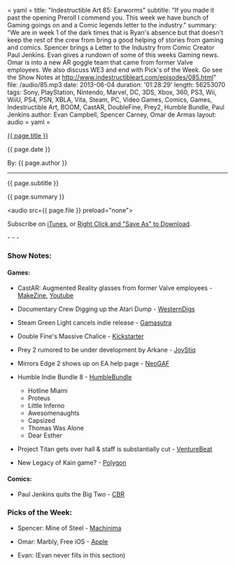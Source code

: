 = yaml =
title: "Indestructible Art 85: Earworms"
subtitle: "If you made it past the opening Preroll I commend you. This week we have bunch of Gaming goings on and a Comic legends letter to the industry."
summary: "We are in week 1 of the dark times that is Ryan's absence but that doesn't keep the rest of the crew from bring a good helping of stories from gaming and comics. Spencer brings a Letter to the Industry from Comic Creator Paul Jenkins. Evan gives a rundown of some of this weeks Gaming news. Omar is into a new AR goggle team that came from former Valve employees. We also discuss WE3 and end with Pick's of the Week. Go see the Show Notes at http://www.indestructibleart.com/episodes/085.html"
file: /audio/85.mp3
date: 2013-06-04
duration: '01:28:29'
length: 56253070
tags: Sony, PlayStation, Nintendo, Marvel, DC, 3DS, Xbox, 360, PS3, Wii, WiiU, PS4, PSN, XBLA, Vita, Steam, PC, Video Games, Comics, Games, Indestructible Art, BOOM, CastAR, DoubleFine, Prey2, Humble Bundle, Paul Jenkins
author: Evan Campbell, Spencer Carney, Omar de Armas
layout: audio
= yaml =

<a href="{{ page.url }}" class='postTitleLink'><p class='postTitle'>{{ page.title }}</p></a>
<p class='postPublished'>{{ page.date }}</p>
<p class='postAuthor'>By: {{ page.author }}</p>
<hr>
<p class='podcastSummary'>{{ page.subtitle }}</p>

<p class='podcastSummary'>{{ page.summary }}</p>

<audio src={{ page.file }} preload="none"></audio>
<p class='subLinks'>Subscribe on <a href='http://bit.ly/iapodcast'>iTunes</a>, or <a href={{ page.file }}>Right Click and "Save As" to Download</a>.</p>
- - -

### Show Notes:  ###
#### Games: ####
* CastAR: Augmented Reality glasses from former Valve employees - [MakeZine](http://blog.makezine.com/2013/05/19/jeri-ellsworth-unveils-augmented-reality-castar-at-maker-faire/), [Youtube](http://www.youtube.com/watch?v=A1YvP7CtBKU)

* Documentary Crew Digging up the Atari Dump - [WesternDigs](http://westerndigs.blogspot.com/2013/05/new-mexicos-atari-dump-midden-of-video.html)

* Steam Green Light cancels indie release - [Gamasutra](http://www.gamasutra.com/view/news/193403/Developer_claims_it_was_rejected_from_Steam__for_having_a_Greenlight_page.php)

* Double Fine's Massive Chalice - [Kickstarter](http://www.kickstarter.com/projects/doublefine/double-fines-massive-chalice?ref=live)

* Prey 2 rumored to be under development by Arkane - [JoyStiq](http://www.joystiq.com/2013/05/31/rumor-prey-2-in-hands-of-dishonored-developer/)

* Mirrors Edge 2 shows up on EA help page - [NeoGAF](http://www.neogaf.com/forum/showthread.php?t=571297)

* Humble Indie Bundle 8 - [HumbleBundle](www.humblebundle.com)
    * Hotline Miami
    * Proteus
    * Little Inferno
    * Awesomenaughts
    * Capsized
    * Thomas Was Alone
    * Dear Esther

* Project Titan gets over hall & staff is substantially cut - [VentureBeat](ttp://venturebeat.com/2013/05/28/blizzard-delays-unannounced-mmo-until-2016-resets-whole-project-exclusive/)

* New Legacy of Kain game? - [Polygon](http://www.polygon.com/windows/2013/5/26/4369066/nosgoth-appears-on-steam-database-war-of-nosgoth-mentioned-in-amd)
  
#### Comics: ####
* Paul Jenkins quits the Big Two - [CBR](http://forums.comicbookresources.com/showthread.php?455471-EXCLUSIVE-Paul-Jenkins-Goes-All-BOOM!)
  
### Picks of the Week: ###
* Spencer: Mine of Steel - [Machinima](http://www.youtube.com/watch?v=mQG6F76On-M)

* Omar: Marbly, Free iOS - [Apple](https://itunes.apple.com/gb/app/marbly/id646308179?mt=8)

* Evan: (Evan never fills in this section)
